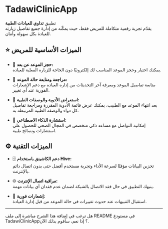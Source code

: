 # TadawiClinicApp

تطبيق **تداوي للعيادات الطبية**  
يقدّم تجربة رقمية متكاملة للمريض فقط، حيث يمكّنه من إدارة جميع تفاصيل زيارته للعيادة بكل سهولة وأمان.

## ⭐ الميزات الأساسية للمريض

- 📅 **حجز الموعد عن بعد:**  
   يمكنك اختيار وحجز الموعد المناسب لك إلكترونيًا دون الحاجة للزيارة الفعلية للعيادة.

- 🔔 **مراجعة ومتابعة حالة الموعد:**  
   متابعة تفاصيل الموعد ومعرفة آخر التحديثات من إدارة العيادة مع دعم الإشعارات الفورية عند أي تغيير.

- 💊 **استعراض الأدوية والوصفات الطبية:**  
   بعد انتهاء الموعد مع الطبيب، يمكنك عرض قائمة الأدوية المقررة ومراجعة تفاصيل كل دواء والوصفة الطبية المرتبطة به.

- 🤖 **استشارة الذكاء الاصطناعي:**  
   إمكانية التواصل مع مساعد ذكي متخصص في المجال الصحي للحصول على استشارات ونصائح طبية.

## ⚙️ الميزات التقنية

- 🗄️ **دعم الكاشينق باستخدام Hive:**  
   تخزين البيانات مؤقتًا لسرعة الأداء وتجربة مستخدم أفضل حتى بدون اتصال دائم بالإنترنت.

- 🌐 **مراقبة اتصال الإنترنت:**  
   ينبهك التطبيق في حال فقد الاتصال بالشبكة لضمان عدم فقدان أي بيانات مهمة.

- 🚨 **إشعارات فورية:**  
   استقبال التنبيهات عند حدوث تغييرات في حالة الموعد من قبل إدارة العيادة.

---

هل ترغب في إضافة هذا الشرح مباشرة إلى ملف README في مستودع TadawiClinicApp؟ إذا نعم، سأقوم بذلك الآن.